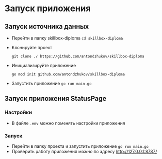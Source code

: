 # Запуск приложения

## Запуск источника данных

 * Перейти в папку skillbox-diploma `cd skillbox-diploma`
 * Клонируйте проект 

   `git clone ./ https://github.com/antondzhukov/skillbox-diploma`
 * Инициализируйте приложение

    `go mod init github.com/antondzhukov/skillbox-diploma`
 * Запустить приложение `go run main.go`
## Запуск приложения StatusPage
### Настройки
 * В файле `.env` можно поменять настройки приложения
### Запуск
 * Перейти в папку проекта и запустить приложение `go run main.go`
 * Проверить работу приложения можно по адресу http://127.0.0.1:8787/
